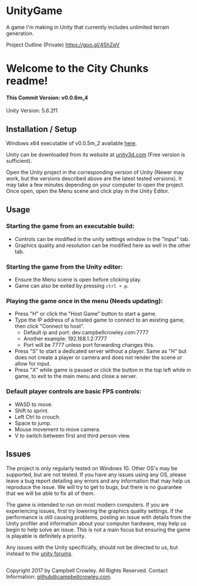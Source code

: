 # UnityGame
A game I'm making in Unity that currently includes unlimited terrain generation.

Project Outline (Private)
https://goo.gl/4ShZqV

# Welcome to the City Chunks readme!
#### This Commit Version: v0.0.6m_4
Unity Version: 5.6.2f1

## Installation / Setup
Windows x64 executable of v0.0.5m_2 available [here](https://dev.campbellcrowley.com/game/CityChunksv0.0.5m_2.zip).

Unity can be downloaded from its website at [unity3d.com](https://store.unity.com) (Free version is sufficient).

Open the Unity project in the corresponding version of Unity (Newer may work, but the versions described above are the latest tested versions). It may take a few minutes depending on your computer to open the project. Once open, open the Menu scene and click play in the Unity Editor.  

## Usage
### Starting the game from an executable build:
* Controls can be modified in the unity settings window in the "Input" tab.
* Graphics quality and resolution can be modified here as well in the other tab.
### Starting the game from the Unity editor:
* Ensure the Menu scene is open before clicking play.
* Game can also be exited by pressing `ctrl + p`.
### Playing the game once in the menu (Needs updating):
* Press "H" or click the "Host Game" button to start a game.
* Type the IP address of a hosted game to connect to an existing game, then click "Connect to host".
  - Default ip and port: dev.campbellcrowley.com:7777
  - Another example: 192.168.1.2:7777
  - Port will be 7777 unless port forwarding changes this.
* Press "S" to start a dedicated server without a player. Same as "H" but does not create a player or camera and does not render the scene or allow for input.
* Press "X" while game is paused or click the button in the top left while in game, to exit to the main menu and close a server.
### Default player controls are basic FPS controls:
* WASD to move.
* Shift to sprint.
* Left Ctrl to crouch.
* Space to jump.
* Mouse movement to move camera.
* V to switch between first and third person view.

## Issues
The project is only regularly tested on Windows 10. Other OS's may be supported, but are not tested. If you have any issues using any OS, please leave a bug report detailing any errors and any information that may help us reproduce the issue. We will try to get to bugs, but there is no guarantee that we will be able to fix all of them.

The game is intended to run on most modern computers. If you are experiencing issues, first try lowering the graphics quality settings. If the performance is still causing problems, posting an issue with details from the Unity profiler and information about your computer hardware, may help us begin to help solve an issue. This is not a main focus but ensuring the game is playable is definitely a priority.

Any issues with the Unity specifically, should not be directed to us, but instead to the [unity forums](https://forum.unity3d.com/).  

##
Copyright 2017 by Campbell Crowley. All Rights Reserved.
Contact Information: github@campbellcrowley.com.
